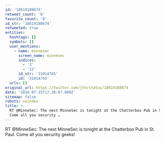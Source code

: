 ```yaml
---
id: '18619188674'
retweet_count: '0'
favorite_count: '0'
id_str: '18619188674'
retweeted: true
entities:
  hashtags: []
  symbols: []
  user_mentions:
    - name: minnesec
      screen_name: minnesec
      indices:
        - '3'
        - '12'
      id_str: '31014745'
      id: '31014745'
  urls: []
original_url: https://twitter.com/jth/status/18619188674
date: '2010-07-15T17:38:07.000Z'
sitemap: false
robots: noindex
title: >-
  RT @MinneSec: The next MinneSec is tonight at the Chatterbox Pub in St. Paul.
  Come all you security …
---
```


RT @MinneSec: The next MinneSec is tonight at the Chatterbox Pub in St. Paul. Come all you security geeks!